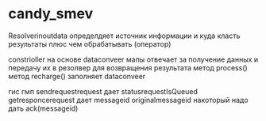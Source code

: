 # candy_smev
Resolverinoutdata определдяет источник информации и куда класть результаты плюс чем обрабатывать (оператор)

constrioller на основе dataconveer мапы отвечает за получение данных и передачу их в резолвер для возвращения  результата
метод process()
метод recharge() заполняет dataconveer

гис гмп sendrequestrequest дает statusrequestIsQueued
getresponcerequest дает messageid originalmessageid накоторый надо дать ack(messageid)